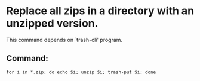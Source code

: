 # Replace all zips in a directory with an unzipped version.

This command depends on `trash-cli' program.

## Command:
```
for i in *.zip; do echo $i; unzip $i; trash-put $i; done
```
